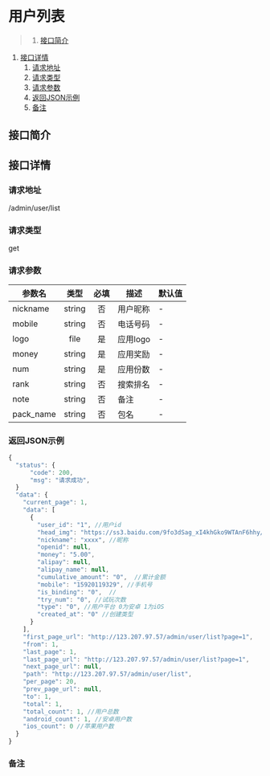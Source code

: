 # 用户列表

>1. [接口简介](#接口简介 "接口简介")
1. [接口详情](#接口详情 "接口详情")
	1. [请求地址](#请求地址 "请求地址")
	1. [请求类型](#请求类型 "请求类型")
	1. [请求参数](#请求参数 "请求参数")
	1. [返回JSON示例](#返回JSON示例 "返回JSON示例")
	1. [备注](#备注 "备注")



## 接口简介


## 接口详情 

### 请求地址
/admin/user/list

### 请求类型
get

### 请求参数
| 参数名 | 类型 | 必填 | 描述 | 默认值 |
| --- | :---: | :---: | --- | --- |
| nickname | string | 否 | 用户昵称 | - |
| mobile | string | 否 | 电话号码 | - |
| logo | file | 是 | 应用logo | - |
| money | string | 是 | 应用奖励 | - |
| num | string | 是 | 应用份数 | - |
| rank | string | 否 | 搜索排名 | - |
| note | string | 否 | 备注 | - |
| pack_name | string | 否 | 包名 | - |


### 返回JSON示例
```javascript
{
  "status": {
      "code": 200,
      "msg": "请求成功",
  }
  "data": {
    "current_page": 1,
    "data": [
      {
        "user_id": "1", //用户id
        "head_img": "https://ss3.baidu.com/9fo3dSag_xI4khGko9WTAnF6hhy/image/h%3D300/sign=87d6daed02f41bd5c553eef461d881a0/f9198618367adab4b025268587d4b31c8601e47b.jpg",
        "nickname": "xxxx", //昵称
        "openid": null,
        "money": "5.00",
        "alipay": null,
        "alipay_name": null,
        "cumulative_amount": "0",  //累计金额
        "mobile": "15920119329", //手机号
        "is_binding": "0",  //
        "try_num": "0", //试玩次数
        "type": "0", //用户平台 0为安卓 1为iOS
        "created_at": "0" //创建类型
      }
    ],
    "first_page_url": "http://123.207.97.57/admin/user/list?page=1",
    "from": 1,
    "last_page": 1,
    "last_page_url": "http://123.207.97.57/admin/user/list?page=1",
    "next_page_url": null,
    "path": "http://123.207.97.57/admin/user/list",
    "per_page": 20,
    "prev_page_url": null,
    "to": 1,
    "total": 1,
    "total_count": 1, //用户总数
    "android_count": 1, //安卓用户数
    "ios_count": 0 //苹果用户数
  }
}
```

### 备注